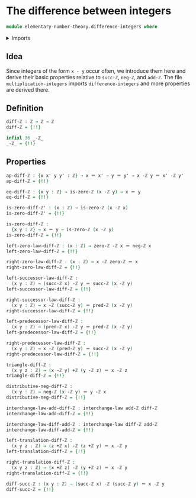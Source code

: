 # The difference between integers

```agda
module elementary-number-theory.difference-integers where
```

<details><summary>Imports</summary>

```agda
open import elementary-number-theory.addition-integers
open import elementary-number-theory.integers

open import foundation.action-on-identifications-binary-functions
open import foundation.action-on-identifications-functions
open import foundation.identity-types
open import foundation.interchange-law
```

</details>

## Idea

Since integers of the form `x - y` occur often, we introduce them here and
derive their basic properties relative to `succ-ℤ`, `neg-ℤ`, and `add-ℤ`. The
file `multiplication-integers` imports `difference-integers` and more properties
are derived there.

## Definition

```agda
diff-ℤ : ℤ → ℤ → ℤ
diff-ℤ = {!!}

infixl 36 _-ℤ_
_-ℤ_ = {!!}
```

## Properties

```agda
ap-diff-ℤ : {x x' y y' : ℤ} → x ＝ x' → y ＝ y' → x -ℤ y ＝ x' -ℤ y'
ap-diff-ℤ = {!!}

eq-diff-ℤ : {x y : ℤ} → is-zero-ℤ (x -ℤ y) → x ＝ y
eq-diff-ℤ = {!!}

is-zero-diff-ℤ' : (x : ℤ) → is-zero-ℤ (x -ℤ x)
is-zero-diff-ℤ' = {!!}

is-zero-diff-ℤ :
  {x y : ℤ} → x ＝ y → is-zero-ℤ (x -ℤ y)
is-zero-diff-ℤ = {!!}

left-zero-law-diff-ℤ : (x : ℤ) → zero-ℤ -ℤ x ＝ neg-ℤ x
left-zero-law-diff-ℤ = {!!}

right-zero-law-diff-ℤ : (x : ℤ) → x -ℤ zero-ℤ ＝ x
right-zero-law-diff-ℤ = {!!}

left-successor-law-diff-ℤ :
  (x y : ℤ) → (succ-ℤ x) -ℤ y ＝ succ-ℤ (x -ℤ y)
left-successor-law-diff-ℤ = {!!}

right-successor-law-diff-ℤ :
  (x y : ℤ) → x -ℤ (succ-ℤ y) ＝ pred-ℤ (x -ℤ y)
right-successor-law-diff-ℤ = {!!}

left-predecessor-law-diff-ℤ :
  (x y : ℤ) → (pred-ℤ x) -ℤ y ＝ pred-ℤ (x -ℤ y)
left-predecessor-law-diff-ℤ = {!!}

right-predecessor-law-diff-ℤ :
  (x y : ℤ) → x -ℤ (pred-ℤ y) ＝ succ-ℤ (x -ℤ y)
right-predecessor-law-diff-ℤ = {!!}

triangle-diff-ℤ :
  (x y z : ℤ) → (x -ℤ y) +ℤ (y -ℤ z) ＝ x -ℤ z
triangle-diff-ℤ = {!!}

distributive-neg-diff-ℤ :
  (x y : ℤ) → neg-ℤ (x -ℤ y) ＝ y -ℤ x
distributive-neg-diff-ℤ = {!!}

interchange-law-add-diff-ℤ : interchange-law add-ℤ diff-ℤ
interchange-law-add-diff-ℤ = {!!}

interchange-law-diff-add-ℤ : interchange-law diff-ℤ add-ℤ
interchange-law-diff-add-ℤ = {!!}

left-translation-diff-ℤ :
  (x y z : ℤ) → (z +ℤ x) -ℤ (z +ℤ y) ＝ x -ℤ y
left-translation-diff-ℤ = {!!}

right-translation-diff-ℤ :
  (x y z : ℤ) → (x +ℤ z) -ℤ (y +ℤ z) ＝ x -ℤ y
right-translation-diff-ℤ = {!!}
```

```agda
diff-succ-ℤ : (x y : ℤ) → (succ-ℤ x) -ℤ (succ-ℤ y) ＝ x -ℤ y
diff-succ-ℤ = {!!}
```
